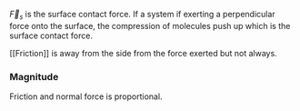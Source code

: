 $\vec{F}_s$ is the surface contact force. If a system if exerting a perpendicular force onto the surface, the compression of molecules push up which is the surface contact force.  

[[Friction]] is away from the side from the force exerted but not always.

### Magnitude
Friction and normal force is proportional.